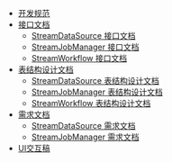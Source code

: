 * [开发规范](Specification_documentation/README.md)
* [接口文档](Interface_documentation/README.md)
    * [StreamDataSource 接口文档]()
    * [StreamJobManager 接口文档]()
    * [StreamWorkflow 接口文档]()
* [表结构设计文档](Table_Structure_documentation/README.md)
    * [StreamDataSource 表结构设计文档]()
    * [StreamJobManager 表结构设计文档]()
    * [StreamWorkflow 表结构设计文档]()
* [需求文档](Requirements_documentation/README.md)
    * [StreamDataSource 需求文档]()
    * [StreamJobManager 需求文档]()
* [UI交互稿](UI_draft/Streamis交互稿V4.zip)